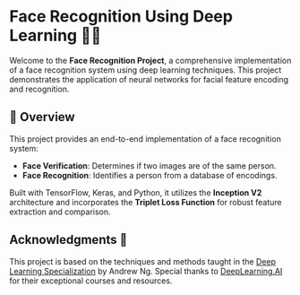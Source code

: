 # Face Recognition Using Deep Learning 📸🤖

Welcome to the **Face Recognition Project**, a comprehensive implementation of a face recognition system using deep learning techniques. This project demonstrates the application of neural networks for facial feature encoding and recognition.

## 🚀 Overview
This project provides an end-to-end implementation of a face recognition system:
- **Face Verification**: Determines if two images are of the same person.
- **Face Recognition**: Identifies a person from a database of encodings.

Built with TensorFlow, Keras, and Python, it utilizes the **Inception V2** architecture and incorporates the **Triplet Loss Function** for robust feature extraction and comparison.

## Acknowledgments 🙌
This project is based on the techniques and methods taught in the [Deep Learning Specialization](https://www.deeplearning.ai/courses/deep-learning-specialization/) by Andrew Ng. Special thanks to [DeepLearning.AI](https://www.deeplearning.ai/) for their exceptional courses and resources.

